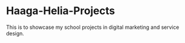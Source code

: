 # Haaga-Helia-Projects
This is to showcase my school projects in digital marketing and service design.
